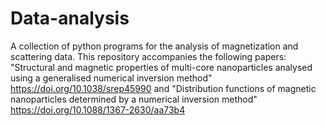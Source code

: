 # Data-analysis
A collection of python programs for the analysis of magnetization and scattering data.
This repository accompanies the following papers:
"Structural and magnetic properties of multi-core nanoparticles analysed using a generalised numerical inversion method" https://doi.org/10.1038/srep45990 and 
"Distribution functions of magnetic nanoparticles determined by a numerical inversion method" https://doi.org/10.1088/1367-2630/aa73b4
